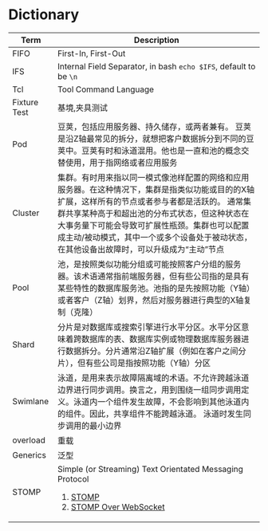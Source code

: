 # Dictionary

Term    | Description
---     | ---
FIFO    | First-In, First-Out
IFS     | Internal Field Separator, in bash `echo $IFS`, default to be `\n`
Tcl     | Tool Command Language
Fixture Test    | 基境,夹具测试
Pod     | 豆荚，包括应用服务器、持久储存，或两者兼有。 豆荚是沿Z轴最常见的拆分，就想把客户数据拆分到不同的豆荚中。豆荚有时和泳道混用。他也是一直和池的概念交替使用，用于指网络或者应用服务
Cluster | 集群。有时用来指以同一模式像池样配置的网络和应用服务器。在这种情况下，集群是指类似功能或目的的X轴扩展，这样所有的节点或者参与者都是活跃的。 通常集群共享某种高于和超出池的分布式状态，但这种状态在大事务量下可能会导致可扩展性瓶颈。集群也可以配置成主动/被动模式，其中一个或多个设备处于被动状态，在其他设备出故障时，可以升级成为“主动”节点
Pool    | 池，是按照类似功能分组或可能按照客户分组的服务器。该术语通常指前端服务器，但有些公司指的是具有某些特性的数据库服务池。池指的是先按照功能（Y轴）或者客户（Z轴）划界，然后对服务器进行典型的X轴复制（克隆）
Shard   | 分片是对数据库或搜索引擎进行水平分区。水平分区意味着跨数据库的表、数据库实例或物理数据库服务器进行数据拆分。分片通常沿Z轴扩展（例如在客户之间分片），但有些公司是指按照功能（Y轴）分区
Swimlane| 泳道，是用来表示故障隔离域的术语。不允许跨越泳道边界进行同步调用。换言之，用到围绕一组同步调用定义。泳道内一个组件发生故障，不会影响到其他泳道内的组件。因此，共享组件不能跨越泳道。 泳道时发生同步调用的最小边界
overload    | 重载
Generics    | 泛型
STOMP       | Simple (or Streaming) Text Orientated Messaging Protocol<ol><li>[STOMP](http://stomp.github.io/)</li><li>[STOMP Over WebSocket](http://jmesnil.net/stomp-websocket/doc/)</li></ol>